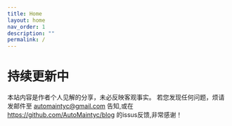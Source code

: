 ```yaml
---
title: Home
layout: home
nav_order: 1
description: ""
permalink: /
---
```


# 持续更新中

​本站内容是作者个人见解的分享，未必反映客观事实。
若您发现任何问题，烦请发邮件至 automaintyc@gmail.com 告知,或在 https://github.com/AutoMaintyc/blog 的issus反馈,非常感谢！​